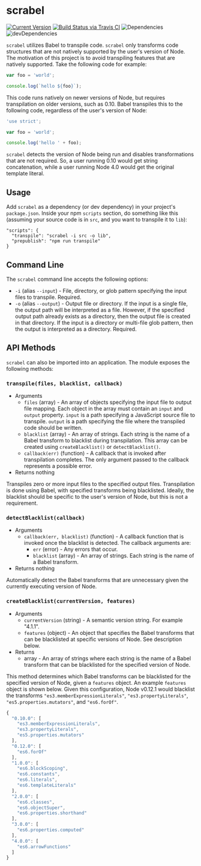 # scrabel

[![Current Version](https://img.shields.io/npm/v/scrabel.svg)](https://www.npmjs.org/package/scrabel)
[![Build Status via Travis CI](https://travis-ci.org/continuationlabs/scrabel.svg?branch=master)](https://travis-ci.org/continuationlabs/scrabel)
![Dependencies](http://img.shields.io/david/continuationlabs/scrabel.svg)
![devDependencies](http://img.shields.io/david/dev/continuationlabs/scrabel.svg)

`scrabel` utilizes Babel to transpile code. `scrabel` only transforms code structures that are not natively supported by the user's version of Node. The motivation of this project is to avoid transpiling features that are natively supported. Take the following code for example:

```javascript
var foo = 'world';

console.log(`hello ${foo}`);
```

This code runs natively on newer versions of Node, but requires transpilation on older versions, such as 0.10. Babel transpiles this to the following code, regardless of the user's version of Node:

```javascript
'use strict';

var foo = 'world';

console.log('hello ' + foo);
```

`scrabel` detects the version of Node being run and disables transformations that are not required. So, a user running 0.10 would get string concatenation, while a user running Node 4.0 would get the original template literal.

## Usage

Add `scrabel` as a dependency (or dev dependency) in your project's `package.json`. Inside your npm `scripts` section, do something like this (assuming your source code is in `src`, and you want to transpile it to `lib`):

```
"scripts": {
  "transpile": "scrabel -i src -o lib",
  "prepublish": "npm run transpile"
}
```

## Command Line

The `scrabel` command line accepts the following options:

  - `-i` (alias `--input`) - File, directory, or glob pattern specifying the input files to transpile. Required.
  - `-o` (alias `--output`) - Output file or directory. If the input is a single file, the output path will be interpreted as a file. However, if the specified output path already exists as a directory, then the output file is created in that directory. If the input is a directory or multi-file glob pattern, then the output is interpreted as a directory. Required.

## API Methods

`scrabel` can also be imported into an application. The module exposes the following methods:

### `transpile(files, blacklist, callback)`

  - Arguments
    - `files` (array) - An array of objects specifying the input file to output file mapping. Each object in the array must contain an `input` and `output` property. `input` is a path specifying a JavaScript source file to transpile. `output` is a path specifying the file where the transpiled code should be written.
    - `blacklist` (array) - An array of strings. Each string is the name of a Babel transform to blacklist during transpilation. This array can be created using `createBlacklist()` or `detectBlacklist()`.
    - `callback(err)` (function) - A callback that is invoked after transpilation completes. The only argument passed to the callback represents a possible error.
  - Returns nothing

Transpiles zero or more input files to the specified output files. Transpilation is done using Babel, with specified transforms being blacklisted. Ideally, the blacklist should be specific to the user's version of Node, but this is not a requirement.

### `detectBlacklist(callback)`

  - Arguments
    - `callback(err, blacklist)` (function) - A callback function that is invoked once the blacklist is detected. The callback arguments are:
      - `err` (error) - Any errors that occur.
      - `blacklist` (array) - An array of strings. Each string is the name of a Babel transform.
  - Returns nothing

Automatically detect the Babel transforms that are unnecessary given the currently executing version of Node.

### `createBlacklist(currentVersion, features)`

  - Arguments
    - `currentVersion` (string) - A semantic version string. For example "4.1.1".
    - `features` (object) - An object that specifies the Babel transforms that can be blacklisted at specific versions of Node. See description below.
  - Returns
    - array - An array of strings where each string is the name of a Babel transform that can be blacklisted for the specified version of Node.

This method determines which Babel transforms can be blacklisted for the specified version of Node, given a `features` object. An example `features` object is shown below. Given this configuration, Node v0.12.1 would blacklist the transforms `"es3.memberExpressionLiterals"`, `"es3.propertyLiterals"`, `"es5.properties.mutators"`, and `"es6.forOf"`.

```javascript
{
  "0.10.0": [
    "es3.memberExpressionLiterals",
    "es3.propertyLiterals",
    "es5.properties.mutators"
  ],
  "0.12.0": [
    "es6.forOf"
  ],
  "1.0.0": [
    "es6.blockScoping",
    "es6.constants",
    "es6.literals",
    "es6.templateLiterals"
  ],
  "2.0.0": [
    "es6.classes",
    "es6.objectSuper",
    "es6.properties.shorthand"
  ],
  "3.0.0": [
    "es6.properties.computed"
  ],
  "4.0.0": [
    "es6.arrowFunctions"
  ]
}
```
